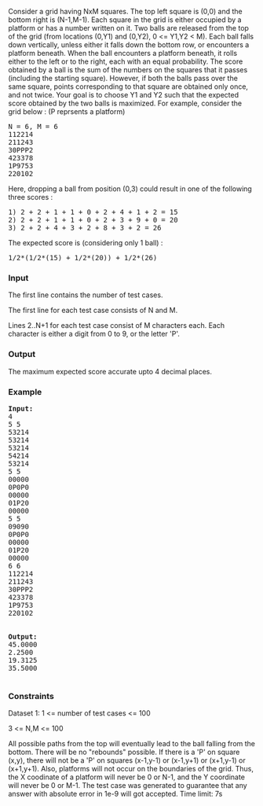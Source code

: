 <p>Consider a grid having NxM squares. The top left square is (0,0) and the bottom right is (N-1,M-1). Each square in the grid is either occupied by a platform or has a number written on it. Two balls are released from the top of the grid (from locations (0,Y1) and (0,Y2), 0 &lt;= Y1,Y2 &lt; M). Each ball falls down vertically, unless either it falls down the bottom row, or encounters a platform beneath. When the ball encounters a platform beneath, it rolls either to the left or to the right, each with an equal probability. The score obtained by a ball is the sum of the numbers on the squares that it passes (including the starting square). However, if both the balls pass over the same square, points corresponding to that square are obtained only once, and not twice. Your goal is to choose Y1 and Y2 such that the expected score obtained by the two balls is maximized. For example, consider the grid below : (P reprsents a platform)</p>
<pre>N = 6, M = 6
112214
211243
30PPP2
423378
1P9753
220102
</pre>
<p>Here, dropping a ball from position (0,3) could result in one of the following three scores :</p>
<pre>1) 2 + 2 + 1 + 1 + 0 + 2 + 4 + 1 + 2 = 15 
2) 2 + 2 + 1 + 1 + 0 + 2 + 3 + 9 + 0 = 20
3) 2 + 2 + 4 + 3 + 2 + 8 + 3 + 2 = 26
</pre>
<p>The expected score is (considering only 1 ball) :</p>
<pre>1/2*(1/2*(15) + 1/2*(20)) + 1/2*(26)</pre>


<h3>Input</h3>
<p>The first line contains the number of test cases.</p>
<p>The first line for each test case consists of N and M.</p>
<p>Lines 2..N+1 for each test case consist of M characters each. Each character is either a digit from 0 to 9, or the letter 'P'.</p>

<h3>Output</h3>
<p>The maximum expected score accurate upto 4 decimal places. </p>

<h3>Example</h3>

<pre><b>Input:</b>
4
5 5
53214
53214
53214
54214
53214
5 5
00000
0P0P0
00000
01P20
00000
5 5
09090
0P0P0
00000
01P20
00000
6 6
112214
211243
30PPP2
423378
1P9753
220102


<b>Output:</b>
45.0000
2.2500
19.3125
35.5000

</pre>

<h3>Constraints</h3>
<p>Dataset 1: 1 &lt;= number of test cases &lt;= 100</p>
<p>
3 &lt;= N,M &lt;= 100</p>
<p>All possible paths from the top will eventually lead to the ball falling from the bottom. There will be no "rebounds" possible. If there is a 'P' on square (x,y), there will not be a 'P' on squares (x-1,y-1) or (x-1,y+1) or (x+1,y-1) or (x+1,y+1). Also, platforms will not occur on the boundaries of the grid. Thus, the X coodinate of a platform will never be 0 or N-1, and the Y coordinate will never be 0 or M-1. The test case was generated to guarantee that any answer with absolute error in 1e-9 will got accepted.
Time limit: 7s</p>